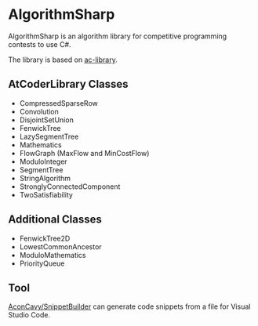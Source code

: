 # AlgorithmSharp

AlgorithmSharp is an algorithm library for competitive programming contests to use C#.

The library is based on [ac-library](https://github.com/atcoder/ac-library).

## AtCoderLibrary Classes

- CompressedSparseRow
- Convolution
- DisjointSetUnion
- FenwickTree
- LazySegmentTree
- Mathematics
- FlowGraph (MaxFlow and MinCostFlow)
- ModuloInteger
- SegmentTree
- StringAlgorithm
- StronglyConnectedComponent
- TwoSatisfiability

## Additional Classes

- FenwickTree2D
- LowestCommonAncestor
- ModuloMathematics
- PriorityQueue

## Tool

[AconCavy/SnippetBuilder](https://github.com/AconCavy/SnippetBuilder) can generate code snippets from a file for Visual Studio Code.
